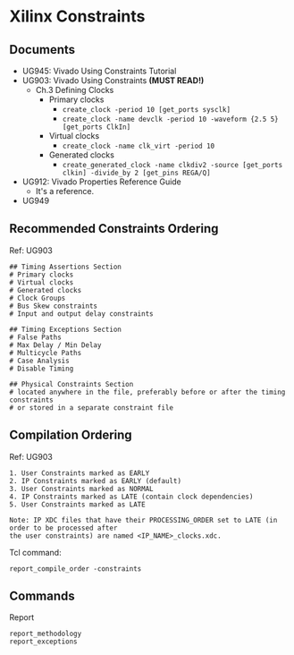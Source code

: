 # Xilinx Constraints

## Documents

- UG945: Vivado Using Constraints Tutorial
- UG903: Vivado Using Constraints __(MUST READ!)__
	- Ch.3 Defining Clocks
		- Primary clocks
			- `create_clock -period 10 [get_ports sysclk]`
			- `create_clock -name devclk -period 10 -waveform {2.5 5} [get_ports ClkIn]`
		- Virtual clocks
			- `create_clock -name clk_virt -period 10`
		- Generated clocks
			- `create_generated_clock -name clkdiv2 -source [get_ports clkin] -divide_by 2 [get_pins REGA/Q]`
- UG912: Vivado Properties Reference Guide
	- It's a reference.
- UG949

## Recommended Constraints Ordering

Ref: UG903
```
## Timing Assertions Section
# Primary clocks
# Virtual clocks
# Generated clocks
# Clock Groups
# Bus Skew constraints
# Input and output delay constraints

## Timing Exceptions Section
# False Paths
# Max Delay / Min Delay
# Multicycle Paths
# Case Analysis
# Disable Timing

## Physical Constraints Section
# located anywhere in the file, preferably before or after the timing constraints
# or stored in a separate constraint file
```

## Compilation Ordering

Ref: UG903
```
1. User Constraints marked as EARLY
2. IP Constraints marked as EARLY (default)
3. User Constraints marked as NORMAL
4. IP Constraints marked as LATE (contain clock dependencies)
5. User Constraints marked as LATE

Note: IP XDC files that have their PROCESSING_ORDER set to LATE (in order to be processed after
the user constraints) are named <IP_NAME>_clocks.xdc.
```

Tcl command:
```
report_compile_order -constraints
```

## Commands

Report
```
report_methodology
report_exceptions
```